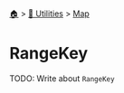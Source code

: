 <!--startTocHeader-->
[🏠](../../README.md) > [🔧 Utilities](../README.md) > [Map](README.md)
# RangeKey
<!--endTocHeader-->

TODO: Write about `RangeKey`

<!--startTocSubTopic-->
<!--endTocSubTopic-->